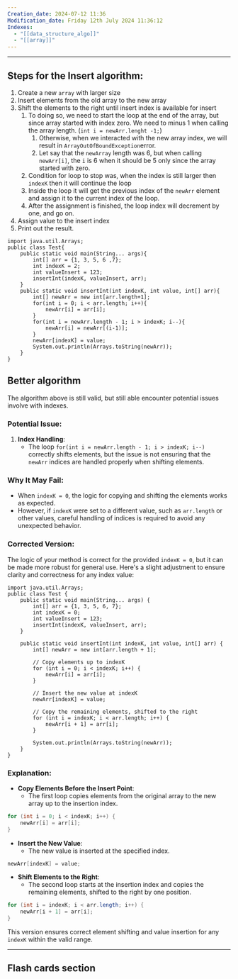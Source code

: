 ```yaml
---
Creation_date: 2024-07-12 11:36
Modification_date: Friday 12th July 2024 11:36:12
Indexes:
  - "[[data_structure_algo]]"
  - "[[array]]"
---
```


----
## Steps for the Insert algorithm:
1. Create a new `array` with larger size
2. Insert elements from the old array to the new array
3. Shift the elements to the right until insert index is available for insert
	1. To doing so, we need to start the loop at the end of the array, but since array started with index zero. We need to minus 1 when calling the array length. (`int i = newArr.lenght -1;`)
		1. Otherwise, when we interacted with the new array index, we will result in `ArrayOutOfBoundException`error. 
		2.  Let say that the `newArray` length was 6, but when calling `newArr[i]`, the `i` is 6 when it should be 5 only since the array started with zero.
	2. Condition for loop to stop was, when the index is still larger then `indexK` then it will continue the loop
	3. Inside the loop it will get the previous index of the `newArr` element and assign it to the current index of the loop.
	4. After the assignment is finished, the loop index will decrement by one, and go on.
4. Assign value to the insert index
5. Print out the result.
```run-java
import java.util.Arrays;
public class Test{
	public static void main(String... args){
		int[] arr = {1, 3, 5, 6 ,7};
		int indexK = 2;
		int valueInsert = 123;
		insertInt(indexK, valueInsert, arr);  
	}
	public static void insertInt(int indexK, int value, int[] arr){
		int[] newArr = new int[arr.length+1];
		for(int i = 0; i < arr.length; i++){
		    newArr[i] = arr[i];
		}
		for(int i = newArr.length - 1; i > indexK; i--){
			newArr[i] = newArr[(i-1)];
		}
		newArr[indexK] = value;
		System.out.println(Arrays.toString(newArr));
	}
}
```

## Better algorithm
The algorithm above is still valid, but still able encounter potential issues involve with indexes.
### Potential Issue:
1. **Index Handling**:
    - The loop `for(int i = newArr.length - 1; i > indexK; i--)` correctly shifts elements, but the issue is not ensuring that the `newArr` indices are handled properly when shifting elements.
### Why It May Fail:
- When `indexK = 0`, the logic for copying and shifting the elements works as expected.
- However, if `indexK` were set to a different value, such as `arr.length` or other values, careful handling of indices is required to avoid any unexpected behavior.
### Corrected Version:
The logic of your method is correct for the provided `indexK = 0`, but it can be made more robust for general use. Here's a slight adjustment to ensure clarity and correctness for any index value:

```run-java
import java.util.Arrays;
public class Test {
    public static void main(String... args) {
        int[] arr = {1, 3, 5, 6, 7};
        int indexK = 0;
        int valueInsert = 123;
        insertInt(indexK, valueInsert, arr);
    }

    public static void insertInt(int indexK, int value, int[] arr) {
        int[] newArr = new int[arr.length + 1];

        // Copy elements up to indexK
        for (int i = 0; i < indexK; i++) {
            newArr[i] = arr[i];
        }

        // Insert the new value at indexK
        newArr[indexK] = value;

        // Copy the remaining elements, shifted to the right
        for (int i = indexK; i < arr.length; i++) {
            newArr[i + 1] = arr[i];
        }

        System.out.println(Arrays.toString(newArr));
    }
}
```

### Explanation:

- **Copy Elements Before the Insert Point**: 
	- The first loop copies elements from the original array to the new array up to the insertion index.
```java
for (int i = 0; i < indexK; i++) {
    newArr[i] = arr[i];
}
```
- **Insert the New Value**:
	- The new value is inserted at the specified index.
```java
newArr[indexK] = value;
```
- **Shift Elements to the Right**:
	- The second loop starts at the insertion index and copies the remaining elements, shifted to the right by one position.
```java
for (int i = indexK; i < arr.length; i++) {
    newArr[i + 1] = arr[i];
}
```

This version ensures correct element shifting and value insertion for any `indexK` within the valid range.







---
## Flash cards section
